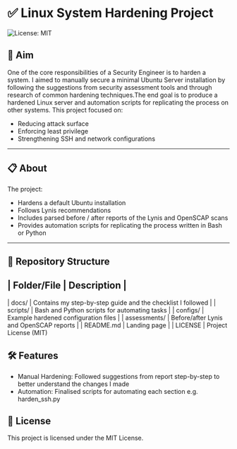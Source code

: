 # ✅ Linux System Hardening Project
![License: MIT](https://img.shields.io/badge/License-MIT-green.svg)


## 🎯 Aim
One of the core responsibilities of a Security Engineer is to harden a system. I aimed to manually secure a minimal Ubuntu Server installation by following the suggestions from security assessment tools and through research of common hardening techniques.The end goal is to produce a hardened Linux server and automation scripts for replicating the process on other systems. This project focused on:

- Reducing attack surface
- Enforcing least privilege
- Strengthening SSH and network configurations


---

## 📋 About
The project:
- Hardens a default Ubuntu installation
- Follows Lynis recommendations
- Includes parsed before / after reports of the Lynis and OpenSCAP scans
- Provides automation scripts for replicating the process written in Bash or Python

---

## 📂 Repository Structure

| Folder/File   | Description                                |
-----------------------------------
| docs/         | Contains my step-by-step guide and the checklist I followed |
| scripts/      | Bash and Python scripts for automating tasks |
| configs/      | Example hardened configuration files |
| assessments/  | Before/after Lynis and OpenSCAP reports |
| README.md     | Landing page |
| LICENSE       | Project License (MIT)


## 🛠️ Features

- Manual Hardening: Followed suggestions from report step-by-step to better understand the changes I made
- Automation: Finalised scripts for automating each section e.g. harden_ssh.py

## 📜 License
This project is licensed under the MIT License.